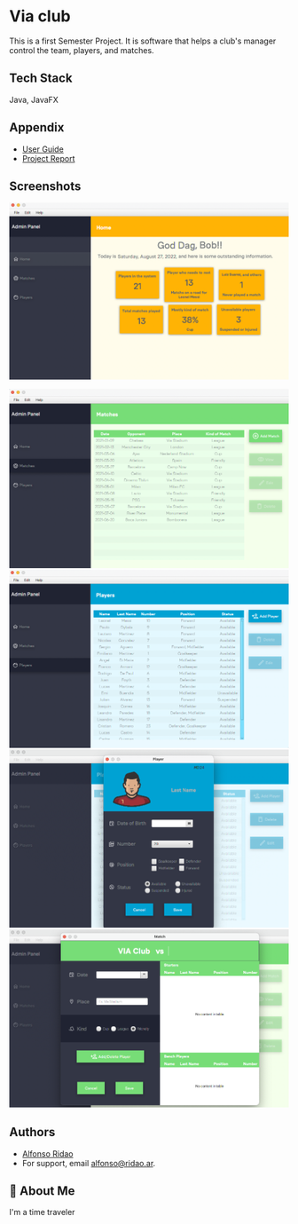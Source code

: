 
# Via club

This is a first Semester Project. It is software that helps a club's manager control the team, players, and matches.


## Tech Stack

 Java, JavaFX




## Appendix


- [User Guide](https://github.com/fonCki/VIAClub/blob/8556d1ea5fb64ca4f928a7194311392110986970/Appendix/User%20Guide%203.1.pdf)
- [Project Report](https://github.com/fonCki/VIAClub/blob/8556d1ea5fb64ca4f928a7194311392110986970/Appendix/Project%20Report.pdf)

## Screenshots

![App Screenshot](https://github.com/fonCki/VIAClub/blob/2e899381a0540f859faa5322a63ed98d46affe76/Appendix/ScreenShots/File%2000001.png)

![App Screenshot](https://github.com/fonCki/VIAClub/blob/2e899381a0540f859faa5322a63ed98d46affe76/Appendix/ScreenShots/File%2000002.png)
![App Screenshot](https://github.com/fonCki/VIAClub/blob/2e899381a0540f859faa5322a63ed98d46affe76/Appendix/ScreenShots/File%2000003.png)
![App Screenshot](https://github.com/fonCki/VIAClub/blob/2e899381a0540f859faa5322a63ed98d46affe76/Appendix/ScreenShots/File%2000004.png)
![App Screenshot](https://github.com/fonCki/VIAClub/blob/2e899381a0540f859faa5322a63ed98d46affe76/Appendix/ScreenShots/File%2000005.png)


## Authors

- [Alfonso Ridao](https://alfonso.ridao.ar)
- For support, email alfonso@ridao.ar.


## 🚀 About Me
I'm a time traveler


